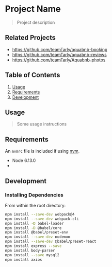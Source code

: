 # Project Name

> Project description

## Related Projects

  - https://github.com/teamTarly/aquabnb-booking
  - https://github.com/teamTarly/aquabnb-reviews
  - https://github.com/teamTarly/Aquabnb-photos

## Table of Contents

1. [Usage](#Usage)
1. [Requirements](#requirements)
1. [Development](#development)

## Usage

> Some usage instructions

## Requirements

An `nvmrc` file is included if using [nvm](https://github.com/creationix/nvm).

- Node 6.13.0
-

## Development

### Installing Dependencies

From within the root directory:

```sh
npm install --save-dev webpack@4
npm install --save-dev webpack-cli
npm install -D babel-loader
npm install -D @babel/core
npm install @babel/preset-env
npm install --save-dev nodemon
npm install --save-dev @babel/preset-react
npm install express --save
npm install body-parser
npm install --save mysql2
npm install axios

```

